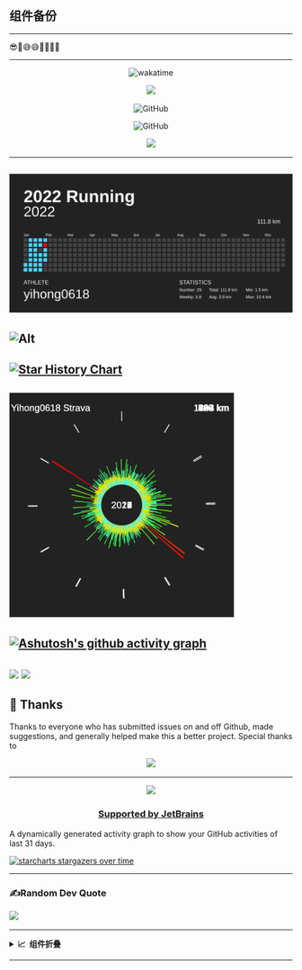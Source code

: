 ## 组件备份

[//]: # (分割线组件)

---

[//]: # (小图标备份)
😎🙈😅😅👻👨‍💻💫

---


<div align="center">

[//]: # (wakatime小徽章)
<img src="https://wakatime.com/badge/user/2e3dbad1-9754-4463-8b48-badfed379466/project/ae6f11dd-8983-4dd4-8b5c-1d5761184d46.svg" alt="wakatime">

[//]: # (每周提交记录)
<img src="https://img.shields.io/github/commit-activity/w/wo1261931780/st-java.github.io?logoColor=%56ccf2&style=flat-square" >

[//]: # (证书类型)
<img src="https://img.shields.io/github/license/wo1261931780/st-java.github.io?style=flat-square" alt="GitHub"/>

[//]: # (最近一次提交)
<img src="https://img.shields.io/github/last-commit/wo1261931780/st-java.github.io?style=flat-square" alt="GitHub"/>

</div>

<div align="center">

[//]: # (带有背景图的账号评分)
<img src='https://bad-apple-github-readme.vercel.app/api?show_bg=1&username=wo1261931780&hide_title=true&no-bg=true'>

</div>

---

[//]: # (打卡逐点出现)
![](https://github.com/yihong0618/blog/blob/master/assets/github_2021.svg)
---


[//]: # (每个项目的看板)
![Alt](https://repobeats.axiom.co/api/embed/10ce83c1d8452210bc4a0b5a5df9d59bbc35d889.svg "Repobeats analytics image")
---

[//]: # (被收藏的次数，折线图)

[//]: # (我还没有stars，所以直接为空)
[![Star History Chart](https://api.star-history.com/svg?repos=fanux/sealos&type=Date)](https://star-history.com/#fanux/sealos&Date)
---


[//]: # (git的旭日图)
<a href="https://github.com/yihong0618/GitHubPosters"><img width="400px" src="https://raw.githubusercontent.com/yihong0618/GitHubPoster/main/examples/strava_circular.svg"/></a>
---

[//]: # (每30天的git状态)

[//]: # ([![Ashutosh's github activity graph]&#40;https://activity-graph.herokuapp.com/graph?username=Ashutosh00710&theme=dracula&#41;]&#40;https://github.com/ashutosh00710/github-readme-activity-graph&#41;)
[![Ashutosh's github activity graph](https://activity-graph.herokuapp.com/graph?username=wo1261931780&theme=minimal)](https://github.com/wo1261931780/st-java.github.io)
---


[//]: # (更多内容需要手动设置secret key)
![](https://github-profile-summary-cards.vercel.app/api/cards/profile-details?username=wo1261931780&theme=vue)
![](https://github-profile-summary-cards.vercel.app/api/cards/profile-details?username=wo1261931780&theme=default)
---


[//]: # (贡献者自动生成)

## :pray: Thanks

Thanks to everyone who has submitted issues on and off Github, made suggestions, and generally helped make this a better
project. Special thanks to

[//]: # (- [@vkbansal]&#40;https://github.com/vkbansal&#41;, who provided significant early feedback throughout the early releases.)

[//]: # (- [@rainabba]&#40;https://github.com/rainabba&#41; and [@sullivanpt]&#40;https://github.com/sullivanpt&#41; for getting Node v4 support integrated.)

[//]: # (- [@s-h-a-d-o-w]&#40;https://github.com/s-h-a-d-o-w&#41; who resolved the longstanding space escaping issue in path names &#40;[#355]&#40;https://github.com/coreybutler/nvm-windows/pull/355&#41;&#41;.)

[//]: # (- [ajyong]&#40;https://github.com/ajyong&#41; who sponsored the code signing certificate in late 2021.)

<div align="center">
<a href="https://github.com/wo1261931780/st-java.github.io/graphs/contributors">
  <img src="https://contrib.rocks/image?repo=wo1261931780/st-java.github.io" />
</a>
</div>

---

[//]: # (证书感谢备份)
  </p>
<a href="https://jb.gg/OpenSourceSupport">
<p align="center">
    <img src="https://resources.jetbrains.com/storage/products/company/brand/logos/jb_beam.svg" height="150">
</p>
</a>
<h3 align="center"><a href="https://jb.gg/OpenSourceSupport">Supported by JetBrains</a></h3>
A dynamically generated activity graph to show your GitHub activities of last 31 days.

[//]: # (star数量，随着时间展示)
[![starcharts stargazers over time](https://starchart.cc/wo1261931780/st-java.github.io.svg)](https://starchart.cc/wo1261931780/st-java.github.io)




---

### ✍️Random Dev Quote

[//]: # (引用文字)

![](https://quotes-github-readme.vercel.app/api?type=horizontal&theme=radical)


---


<details>
  <summary><b>📈&nbsp;&nbsp;组件折叠</b></summary>
  <br>
  <img src='https://github-profile-trophy.vercel.app/?username=iota9star'>
</details>

---

[//]: # (early bird还没处理)



















